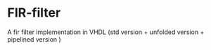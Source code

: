 # FIR-filter
A fir filter implementation in VHDL (std version + unfolded version + pipelined version )

